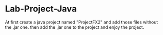 # Lab-Project-Java

At first create a java project named "ProjectFX2" and add those files without the .jar one.
then add the .jar one to the project
and enjoy the project.
